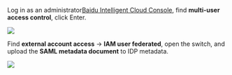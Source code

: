 <IntegrationDetailCard title="Configuring Baidu Smart Cloud">

Log in as an administrator[Baidu Intelligent Cloud Console](https://console.bce.baidu.com/), find **multi-user access control**, click Enter.

![](~@imagesZhCn/integration/baidu-cloud-user-iam/2-1.png)

Find **external account access** -> **IAM user federated**, open the switch, and upload the **SAML metadata document** to IDP metadata.

![](~@imagesZhCn/integration/baidu-cloud-user-iam/2-2.png)

</IntegrationDetailCard>
